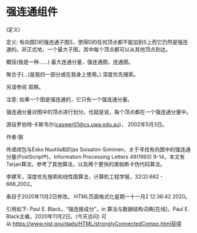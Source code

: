 # 强连通组件


(定义)



定义:
有向图D的强连通子图S，使得D的任何顶点都不能加到S上而它仍然是强连通的。非正式地，一个最大子图，其中每个顶点都可以从其他顶点到达。



概括(我是一种……)
最大连通分量，强连通图，连通图。



聚合子(…)是我的一部分或在我身上使用。)
深度优先搜索。



另请参阅
周期。



注意:
如果一个图是强连通的，它只有一个强连通分量。

强连通分量对图中的顶点进行划分。也就是说，每个顶点都在一个强连通分量中。

源自罗伯特·卡斯韦尔(caswer01@cs.uwa.edu.au)， 2002年5月3日。


作者:钢


传递闭包与Esko Nuutila和Eljas Soisalon-Soininen，关于寻找有向图中的强连通分量(PostScript®)，Information Processing Letters 49(1993) 9-14。本文有Tarjan算法，参考了其他算法，以及两个更快的类帕斯卡伪代码算法。



李建军，深度优先搜索和线性图算法，计算机工程学报，32(2):662 - 668,2002。








条目于2020年11月2日修改。
HTML页面格式化星期一十一月2 12:36:42 2020。



引用如下:
Paul E. Black，“强连接成分”，in
算法与数据结构词典[在线]，Paul E. Black主编，2020年11月2日。(今天访问)
可从:https://www.nist.gov/dads/HTML/stronglyConnectedCompo.html获得